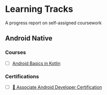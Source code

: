 # Learning Tracks

A progress report on self-assigned coursework

## Android Native

### Courses

- [ ] [Android Basics in Kotlin](android-native--google--android-basics-in-kotlin.md)

### Certifications

- [ ] [🏅 Associate Android Developer Certification](https://developers.google.com/certification/associate-android-developer)
